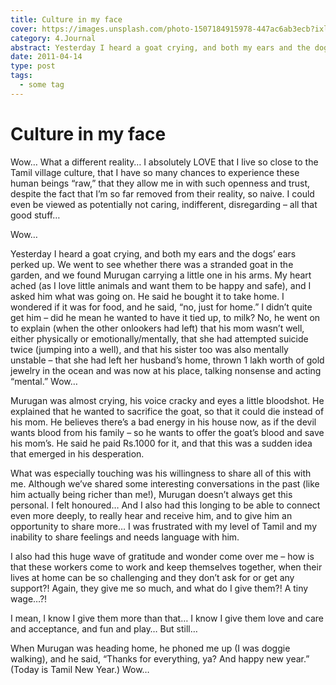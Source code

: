 ```yaml
---
title: Culture in my face
cover: https://images.unsplash.com/photo-1507184915978-447ac6ab3ecb?ixlib=rb-0.3.5&s=e1f0e60b77167b3ab7383ad81e2e3435&auto=format&fit=crop&w=1440&h=900
category: 4.Journal
abstract: Yesterday I heard a goat crying, and both my ears and the dogs’ ears perked up. We went to see whether there was a stranded goat in the garden, and we found Murugan carrying a little one in his arms. My heart ached (as I love little animals and want them to be happy and safe), and I asked him what was going on…
date: 2011-04-14
type: post
tags:
  - some tag
---
```


# Culture in my face

Wow… What a different reality… I absolutely LOVE that I live so close to the Tamil village culture, that I have so many chances to experience these human beings “raw,” that they allow me in with such openness and trust, despite the fact that I’m so far removed from their reality, so naive. I could even be viewed as potentially not caring, indifferent, disregarding – all that good stuff…

Wow…

Yesterday I heard a goat crying, and both my ears and the dogs’ ears perked up. We went to see whether there was a stranded goat in the garden, and we found Murugan carrying a little one in his arms. My heart ached (as I love little animals and want them to be happy and safe), and I asked him what was going on. He said he bought it to take home. I wondered if it was for food, and he said, “no, just for home.” I didn’t quite get him – did he mean he wanted to have it tied up, to milk? No, he went on to explain (when the other onlookers had left) that his mom wasn’t well, either physically or emotionally/mentally, that she had attempted suicide twice (jumping into a well), and that his sister too was also mentally unstable – that she had left her husband’s home, thrown 1 lakh worth of gold jewelry in the ocean and was now at his place, talking nonsense and acting “mental.” Wow…

Murugan was almost crying, his voice cracky and eyes a little bloodshot. He explained that he wanted to sacrifice the goat, so that it could die instead of his mom. He believes there’s a bad energy in his house now, as if the devil wants blood from his family – so he wants to offer the goat’s blood and save his mom’s. He said he paid Rs.1000 for it, and that this was a sudden idea that emerged in his desperation.

What was especially touching was his willingness to share all of this with me. Although we’ve shared some interesting conversations in the past (like him actually being richer than me!), Murugan doesn’t always get this personal. I felt honoured… And I also had this longing to be able to connect even more deeply, to really hear and receive him, and to give him an opportunity to share more… I was frustrated with my level of Tamil and my inability to share feelings and needs language with him.

I also had this huge wave of gratitude and wonder come over me – how is that these workers come to work and keep themselves together, when their lives at home can be so challenging and they don’t ask for or get any support?! Again, they give me so much, and what do I give them?! A tiny wage…?!

I mean, I know I give them more than that… I know I give them love and care and acceptance, and fun and play… But still…

When Murugan was heading home, he phoned me up (I was doggie walking), and he said, “Thanks for everything, ya? And happy new year.” (Today is Tamil New Year.) Wow…
